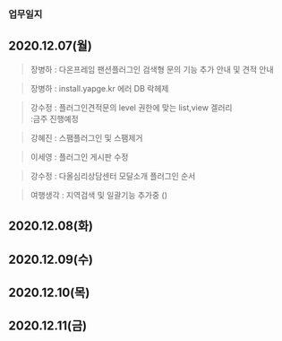 ### 업무일지


## 2020.12.07(월)
> 장병하 : 다온프레임 팬션플러그인 검색형 문의
기능 추가 안내 및 견적 안내

> 장병하 : install.yapge.kr 에러 DB 락헤제 

> 강수정 : 플러그인견적문의 level 권한에 맞는 list,view 겔러리
\
:금주 진행예정

> 강혜진 : 스팸플러그인 및 스팸제거 

> 이세영 : 플러그인 게시판 수정 

> 강수정 : 다올심리상담센터 모달소개 플러그인 순서 

> 여행생각 : 지역검색 및 일괄기능 추가중 ()

## 2020.12.08(화)
## 2020.12.09(수)
## 2020.12.10(목)
## 2020.12.11(금)
